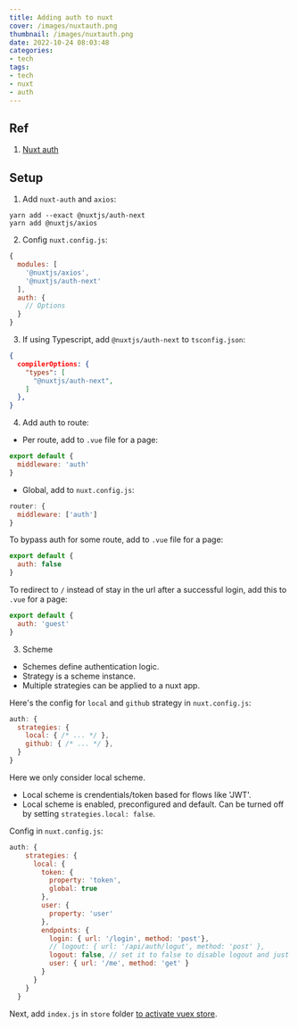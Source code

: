 ```yaml
---
title: Adding auth to nuxt
cover: /images/nuxtauth.png
thumbnail: /images/nuxtauth.png
date: 2022-10-24 08:03:48
categories:
- tech
tags:
- tech
- nuxt
- auth
---
```


## Ref
1. [Nuxt auth](https://auth.nuxtjs.org/)
<!--more-->

## Setup
1. Add `nuxt-auth` and `axios`:

``` console
yarn add --exact @nuxtjs/auth-next
yarn add @nuxtjs/axios
```

2. Config `nuxt.config.js`:

``` js
{
  modules: [
    '@nuxtjs/axios',
    '@nuxtjs/auth-next'
  ],
  auth: {
    // Options
  }
}
```

3. If using Typescript, add `@nuxtjs/auth-next` to `tsconfig.json`:

``` json
{
  compilerOptions: {
    "types": [
      "@nuxtjs/auth-next",
    ]
  },
}
```

4. Add auth to route:

- Per route, add to `.vue` file for a page:

``` js
export default {
  middleware: 'auth'
}
```

- Global, add to `nuxt.config.js`:

``` js
router: {
  middleware: ['auth']
}
```

To bypass auth for some route, add to `.vue` file for a page:

``` js
export default {
  auth: false
}
```

To redirect to `/` instead of stay in the url after a successful login, add this to `.vue` for a page:

``` js
export default {
  auth: 'guest'
}
```

3. Scheme

- Schemes define authentication logic. 
- Strategy is a scheme instance.
- Multiple strategies can be applied to a nuxt app.

Here's the config for `local` and `github` strategy in `nuxt.config.js`:

``` js
auth: {
  strategies: {
    local: { /* ... */ },
    github: { /* ... */ },
  }
}
```

Here we only consider local scheme.

- Local scheme is crendentials/token based for flows like 'JWT'.
- Local scheme is enabled, preconfigured and default. Can be turned off by setting `strategies.local: false`.

Config in `nuxt.config.js`:

``` js
auth: {
    strategies: {
      local: {
        token: {
          property: 'token',
          global: true
        },
        user: {
          property: 'user'
        },
        endpoints: {
          login: { url: '/login', method: 'post'},
          // logout: { url: '/api/auth/logut', method: 'post' },
          logout: false, // set it to false to disable logout and just do it locally.
          user: { url: '/me', method: 'get' }
        }
      }
    }
  }
```

Next, add `index.js` in `store` folder [to activate vuex store](https://nuxtjs.org/docs/directory-structure/store/).

